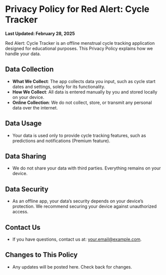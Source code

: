 # Privacy Policy for Red Alert: Cycle Tracker

**Last Updated: February 28, 2025**

Red Alert: Cycle Tracker is an offline menstrual cycle tracking application designed for educational purposes. This Privacy Policy explains how we handle your data.

## Data Collection
- **What We Collect**: The app collects data you input, such as cycle start dates and settings, solely for its functionality.
- **How We Collect**: All data is entered manually by you and stored locally on your device.
- **Online Collection**: We do not collect, store, or transmit any personal data over the internet.

## Data Usage
- Your data is used only to provide cycle tracking features, such as predictions and notifications (Premium feature).

## Data Sharing
- We do not share your data with third parties. Everything remains on your device.

## Data Security
- As an offline app, your data’s security depends on your device’s protection. We recommend securing your device against unauthorized access.

## Contact Us
- If you have questions, contact us at: [your.email@example.com](mailto:your.email@example.com).

## Changes to This Policy
- Any updates will be posted here. Check back for changes.
